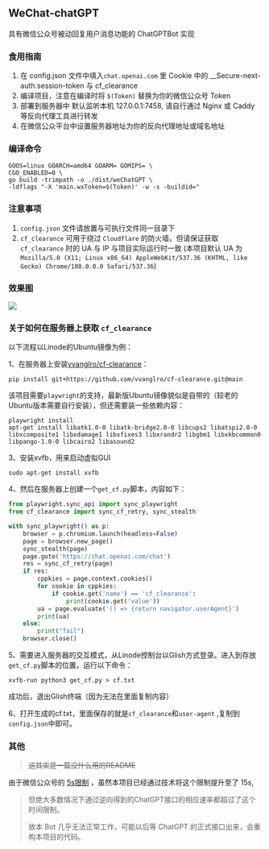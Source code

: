 ## WeChat-chatGPT

具有微信公众号被动回复用户消息功能的 ChatGPTBot 实现

### 食用指南

1. 在 config.json 文件中填入`chat.openai.com` 里 Cookie 中的 __Secure-next-auth.session-token 与 cf_clearance
2. 编译项目，注意在编译时将 `$(Token)` 替换为你的微信公众号 Token
3. 部署到服务器中 默认监听本机 127.0.0.1:7458, 请自行通过 Nginx 或 Caddy 等反向代理工具进行转发
3. 在微信公众平台中设置服务器地址为你的反向代理地址或域名地址

### 编译命令

```shell
GOOS=linux GOARCH=amd64 GOARM= GOMIPS= \
CGO_ENABLED=0 \                                                   
go build -trimpath -o ./dist/weChatGPT \                          
-ldflags "-X 'main.wxToken=$(Token)' -w -s -buildid="
```

### 注意事项

1. `config.json` 文件请放置与可执行文件同一目录下
2. `cf_clearance` 可用于绕过 `Cloudflare` 的防火墙，但请保证获取 `cf_clearance` 时的 UA 与 IP 与项目实际运行时一致 (本项目默认
   UA 为 `Mozilla/5.0 (X11; Linux x86_64) AppleWebKit/537.36 (KHTML, like Gecko) Chrome/108.0.0.0 Safari/537.36`)

### 效果图

![](https://raw.githubusercontent.com/gtoxlili/wechat-chatGPT/master/img/photo.jpg)

### 关于如何在服务器上获取 `cf_clearance`

以下流程以Linode的Ubuntu镜像为例：

1、在服务器上安装[vvanglro/cf-clearance](https://github.com/vvanglro/cf-clearance)：
```shell
pip install git+https://github.com/vvanglro/cf-clearance.git@main
```
该项目需要`playwright`的支持，最新版Ubuntu镜像貌似是自带的（较老的Ubuntu版本需要自行安装），但还需要装一些依赖内容：
```shell
playwright install
apt-get install libatk1.0-0 libatk-bridge2.0-0 libcups2 libatspi2.0-0 libxcomposite1 libxdamage1 libxfixes3 libxrandr2 libgbm1 libxkbcommon0 libpango-1.0-0 libcairo2 libasound2
```

3、安装xvfb，用来启动虚拟GUI
```shell
sudo apt-get install xvfb
```

4、然后在服务器上创建一个`get_cf.py`脚本，内容如下：

```python
from playwright.sync_api import sync_playwright
from cf_clearance import sync_cf_retry, sync_stealth

with sync_playwright() as p:
    browser = p.chromium.launch(headless=False)
    page = browser.new_page()
    sync_stealth(page)
    page.goto('https://chat.openai.com/chat')
    res = sync_cf_retry(page)
    if res:
        cppkies = page.context.cookies()
        for cookie in cppkies:
            if cookie.get('name') == 'cf_clearance':
                print(cookie.get('value'))
        ua = page.evaluate('() => {return navigator.userAgent}')
        print(ua)
    else:
        print("fail")
    browser.close()
```

5、需要进入服务器的交互模式，从Linode控制台以Glish方式登录。进入到存放`get_cf.py`脚本的位置，运行以下命令：

```shell
xvfb-run python3 get_cf.py > cf.txt
```

成功后，退出Glish终端（因为无法在里面复制内容）

6、打开生成的cf.txt，里面保存的就是`cf_clearance`和`user-agent` ,复制到`config.json`中即可。

### 其他

> ~~这其实是一篇没什么用的README~~
>
>
由于微信公众号的 [5s限制](https://developers.weixin.qq.com/doc/offiaccount/Message_Management/Passive_user_reply_message.html)
，虽然本项目已经通过技术将这个限制提升至了 15s,
> 但绝大多数情况下通过逆向得到的ChatGPT接口的相应速率都超过了这个时间限制。
>
> 故本 Bot 几乎无法正常工作，可能以后等 ChatGPT 的正式接口出来，会重构本项目的代码。
